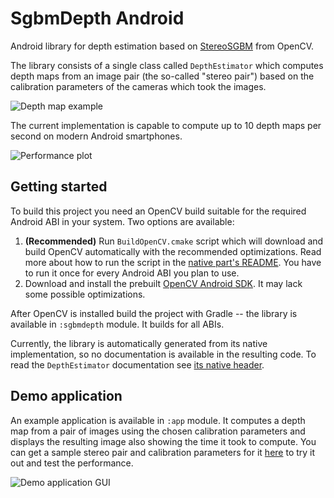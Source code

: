 # SgbmDepth Android

Android library for depth estimation based on
[StereoSGBM](https://docs.opencv.org/4.5.5/d2/d85/classcv_1_1StereoSGBM.html) from OpenCV.

The library consists of a single class called `DepthEstimator` which computes depth maps from an
image pair (the so-called "stereo pair") based on the calibration parameters of the cameras which
took the images.

<img src="https://i.imgur.com/JGXdks2.png" alt="Depth map example"/>

The current implementation is capable to compute up to 10 depth maps per second on modern Android
smartphones.

<img src="https://i.imgur.com/MNK3o9C.png" alt="Performance plot"/>

## Getting started

To build this project you need an OpenCV build suitable for the required Android ABI in your system.
Two options are available:

1. **(Recommended)** Run `BuildOpenCV.cmake` script which will download and build OpenCV
   automatically with the recommended optimizations. Read more about how to run the script in the
   [native part's README](sgbmdepth/src/main/cpp/README.md). You have to run it once for every
   Android ABI you plan to use.
2. Download and install the prebuilt [OpenCV Android SDK](https://opencv.org/releases). It may lack
   some possible optimizations.

After OpenCV is installed build the project with Gradle -- the library is available in
`:sgbmdepth` module. It builds for all ABIs.

Currently, the library is automatically generated from its native implementation, so no
documentation is available in the resulting code. To read the `DepthEstimator` documentation see
[its native header](sgbmdepth/src/main/cpp/include/DepthEstimator.h).

## Demo application

An example application is available in `:app` module. It computes a depth map from a pair of images
using the chosen calibration parameters and displays the resulting image also showing the time it
took to compute. You can get a sample stereo pair and calibration parameters for it
[here](sgbmdepth/src/main/cpp/examples/images) to try it out and test the performance.

<img src="https://i.imgur.com/Ch1MW4G.png" alt="Demo application GUI"/>

